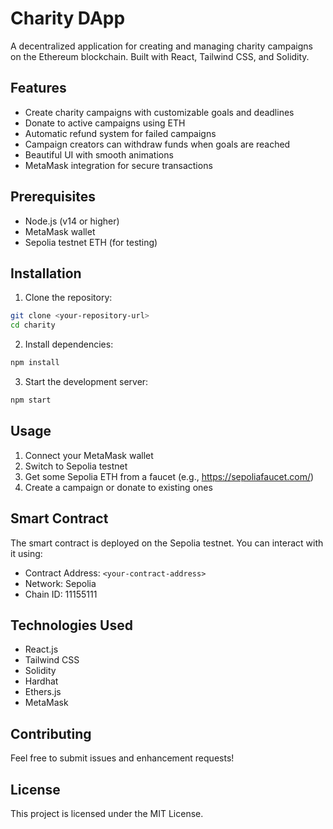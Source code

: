 # Charity DApp

A decentralized application for creating and managing charity campaigns on the Ethereum blockchain. Built with React, Tailwind CSS, and Solidity.

## Features

- Create charity campaigns with customizable goals and deadlines
- Donate to active campaigns using ETH
- Automatic refund system for failed campaigns
- Campaign creators can withdraw funds when goals are reached
- Beautiful UI with smooth animations
- MetaMask integration for secure transactions

## Prerequisites

- Node.js (v14 or higher)
- MetaMask wallet
- Sepolia testnet ETH (for testing)

## Installation

1. Clone the repository:
```bash
git clone <your-repository-url>
cd charity
```

2. Install dependencies:
```bash
npm install
```

3. Start the development server:
```bash
npm start
```

## Usage

1. Connect your MetaMask wallet
2. Switch to Sepolia testnet
3. Get some Sepolia ETH from a faucet (e.g., https://sepoliafaucet.com/)
4. Create a campaign or donate to existing ones

## Smart Contract

The smart contract is deployed on the Sepolia testnet. You can interact with it using:
- Contract Address: `<your-contract-address>`
- Network: Sepolia
- Chain ID: 11155111

## Technologies Used

- React.js
- Tailwind CSS
- Solidity
- Hardhat
- Ethers.js
- MetaMask

## Contributing

Feel free to submit issues and enhancement requests!

## License

This project is licensed under the MIT License. 